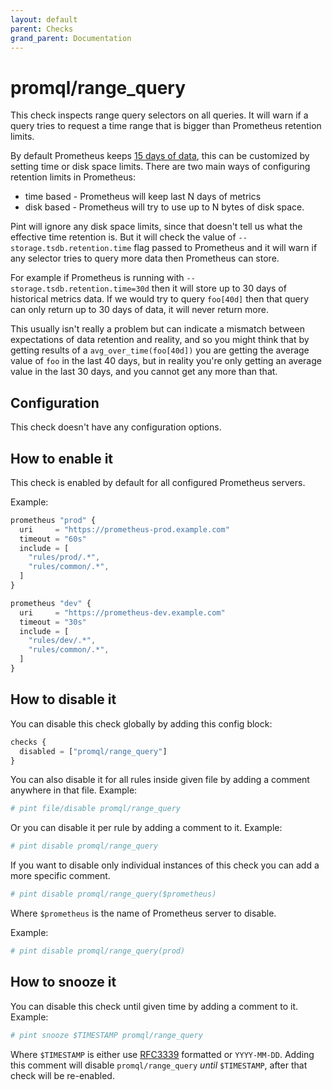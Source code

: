 ```yaml
---
layout: default
parent: Checks
grand_parent: Documentation
---
```


# promql/range_query

This check inspects range query selectors on all queries.
It will warn if a query tries to request a time range that
is bigger than Prometheus retention limits.

By default Prometheus keeps [15 days of data](https://prometheus.io/docs/prometheus/latest/storage/#operational-aspects),
this can be customized by setting time or disk space limits.
There are two main ways of configuring retention limits in Prometheus:
* time based - Prometheus will keep last N days of metrics
* disk based - Prometheus will try to use up to N bytes of disk space.

Pint will ignore any disk space limits, since that doesn't tell us
what the effective time retention is.
But it will check the value of `--storage.tsdb.retention.time` flag passed
to Prometheus and it will warn if any selector tries to query more
data then Prometheus can store.

For example if Prometheus is running with `--storage.tsdb.retention.time=30d`
then it will store up to 30 days of historical metrics data.
If we would try to query `foo[40d]` then that query can only return up 
to 30 days of data, it will never return more.

This usually isn't really a problem but can indicate a mismatch between
expectations of data retention and reality, and so you might think that by
getting results of a `avg_over_time(foo[40d])` you are getting the average
value of `foo` in the last 40 days, but in reality you're only getting
an average value in the last 30 days, and you cannot get any more than that.

## Configuration

This check doesn't have any configuration options.

## How to enable it

This check is enabled by default for all configured Prometheus servers.

Example:

```js
prometheus "prod" {
  uri     = "https://prometheus-prod.example.com"
  timeout = "60s"
  include = [
    "rules/prod/.*",
    "rules/common/.*",
  ]
}

prometheus "dev" {
  uri     = "https://prometheus-dev.example.com"
  timeout = "30s"
  include = [
    "rules/dev/.*",
    "rules/common/.*",
  ]
}
```

## How to disable it

You can disable this check globally by adding this config block:

```js
checks {
  disabled = ["promql/range_query"]
}
```

You can also disable it for all rules inside given file by adding
a comment anywhere in that file. Example:

```yaml
# pint file/disable promql/range_query
```

Or you can disable it per rule by adding a comment to it. Example:

```yaml
# pint disable promql/range_query
```

If you want to disable only individual instances of this check
you can add a more specific comment.

```yaml
# pint disable promql/range_query($prometheus)
```

Where `$prometheus` is the name of Prometheus server to disable.

Example:

```yaml
# pint disable promql/range_query(prod)
```

## How to snooze it

You can disable this check until given time by adding a comment to it. Example:

```yaml
# pint snooze $TIMESTAMP promql/range_query
```

Where `$TIMESTAMP` is either use [RFC3339](https://www.rfc-editor.org/rfc/rfc3339)
formatted  or `YYYY-MM-DD`.
Adding this comment will disable `promql/range_query` *until* `$TIMESTAMP`, after that
check will be re-enabled.
